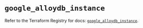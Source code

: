 # `google_alloydb_instance`

Refer to the Terraform Registry for docs: [`google_alloydb_instance`](https://registry.terraform.io/providers/hashicorp/google/6.11.0/docs/resources/alloydb_instance).
